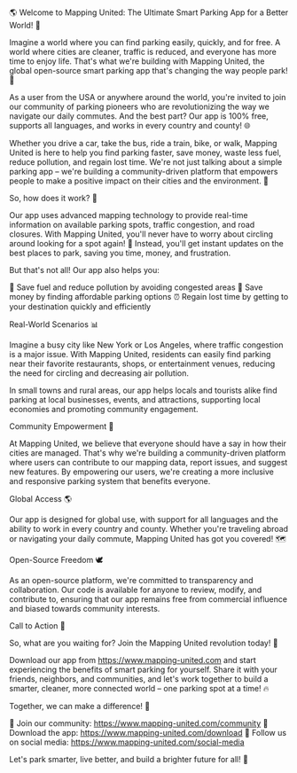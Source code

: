 🌎 Welcome to Mapping United: The Ultimate Smart Parking App for a Better World! 🚗

Imagine a world where you can find parking easily, quickly, and for free. A world where cities are cleaner, traffic is reduced, and everyone has more time to enjoy life. That's what we're building with Mapping United, the global open-source smart parking app that's changing the way people park! 🚀

As a user from the USA or anywhere around the world, you're invited to join our community of parking pioneers who are revolutionizing the way we navigate our daily commutes. And the best part? Our app is 100% free, supports all languages, and works in every country and county! 🌐

Whether you drive a car, take the bus, ride a train, bike, or walk, Mapping United is here to help you find parking faster, save money, waste less fuel, reduce pollution, and regain lost time. We're not just talking about a simple parking app – we're building a community-driven platform that empowers people to make a positive impact on their cities and the environment. 🌟

So, how does it work? 🤔

Our app uses advanced mapping technology to provide real-time information on available parking spots, traffic congestion, and road closures. With Mapping United, you'll never have to worry about circling around looking for a spot again! 🔁 Instead, you'll get instant updates on the best places to park, saving you time, money, and frustration.

But that's not all! Our app also helps you:

🔋 Save fuel and reduce pollution by avoiding congested areas
💸 Save money by finding affordable parking options
⏰ Regain lost time by getting to your destination quickly and efficiently

Real-World Scenarios 📊

Imagine a busy city like New York or Los Angeles, where traffic congestion is a major issue. With Mapping United, residents can easily find parking near their favorite restaurants, shops, or entertainment venues, reducing the need for circling and decreasing air pollution.

In small towns and rural areas, our app helps locals and tourists alike find parking at local businesses, events, and attractions, supporting local economies and promoting community engagement.

Community Empowerment 💪

At Mapping United, we believe that everyone should have a say in how their cities are managed. That's why we're building a community-driven platform where users can contribute to our mapping data, report issues, and suggest new features. By empowering our users, we're creating a more inclusive and responsive parking system that benefits everyone.

Global Access 🌎

Our app is designed for global use, with support for all languages and the ability to work in every country and county. Whether you're traveling abroad or navigating your daily commute, Mapping United has got you covered! 🗺️

Open-Source Freedom 🕊️

As an open-source platform, we're committed to transparency and collaboration. Our code is available for anyone to review, modify, and contribute to, ensuring that our app remains free from commercial influence and biased towards community interests.

Call to Action 🚀

So, what are you waiting for? Join the Mapping United revolution today! 🎉

Download our app from https://www.mapping-united.com and start experiencing the benefits of smart parking for yourself. Share it with your friends, neighbors, and communities, and let's work together to build a smarter, cleaner, more connected world – one parking spot at a time! 🔥

Together, we can make a difference! 🌈

💬 Join our community: https://www.mapping-united.com/community
📱 Download the app: https://www.mapping-united.com/download
👀 Follow us on social media: https://www.mapping-united.com/social-media

Let's park smarter, live better, and build a brighter future for all! 🌟